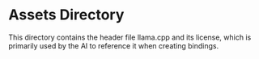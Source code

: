 # Assets Directory

This directory contains the header file llama.cpp and its license, which is primarily used by the AI to reference it when creating bindings.

